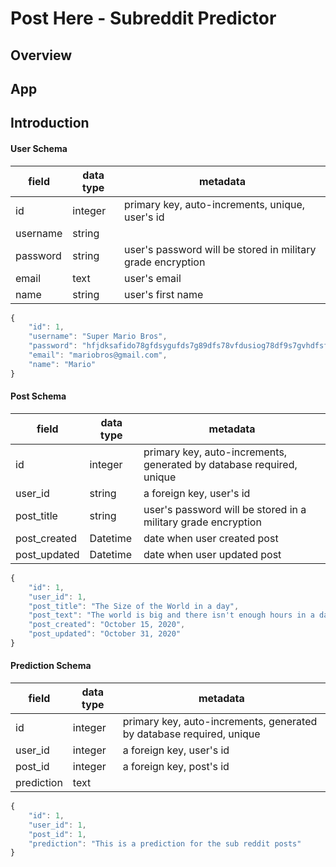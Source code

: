 # Post Here - Subreddit Predictor

## Overview 

## App


## Introduction

#### User Schema

| field    | data type | metadata                                                             |
| -------- | --------- | -------------------------------------------------------------------- | 
| id       | integer   | primary key, auto-increments, unique, user's id                      |
| username | string    |                                                                      |
| password | string    | user's password will be stored in military grade encryption          |
| email    | text      | user's email                                                         |
| name     | string    | user's first name                                                    |

```js
{
    "id": 1,
    "username": "Super Mario Bros",
    "password": "hfjdksafido78gfdsygufds7g89dfs78vfdusiog78df9s7gvhdfsf",
    "email": "mariobros@gmail.com",
    "name": "Mario"
}
```

#### Post Schema

| field         | data type | metadata                                                             |
| ------------- | --------- | -------------------------------------------------------------------- | 
| id            | integer   | primary key, auto-increments, generated by database required, unique |
| user_id       | string    | a foreign key, user's id                                             |
| post_title    | string    | user's password will be stored in a military grade encryption        |
| post_created  | Datetime  | date when user created post                                          |
| post_updated  | Datetime  | date when user updated post                                          |

```js
{
    "id": 1,
    "user_id": 1,
    "post_title": "The Size of the World in a day",
    "post_text": "The world is big and there isn't enough hours in a day to explore the horizon",
    "post_created": "October 15, 2020",
    "post_updated": "October 31, 2020"
}
```

#### Prediction Schema

| field      | data type | metadata                                                             |
| ---------- | --------- | -------------------------------------------------------------------- | 
| id         | integer   | primary key, auto-increments, generated by database required, unique |
| user_id    | integer   | a foreign key, user's id                                             |
| post_id    | integer   | a foreign key, post's id                                             |
| prediction | text      |                                                                      |

```js
{
    "id": 1,
    "user_id": 1,
    "post_id": 1,
    "prediction": "This is a prediction for the sub reddit posts"
}
```